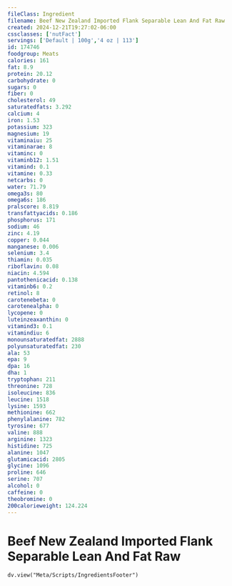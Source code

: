 ```yaml
---
fileClass: Ingredient
filename: Beef New Zealand Imported Flank Separable Lean And Fat Raw
created: 2024-12-21T19:27:02-06:00
cssclasses: ['nutFact']
servings: ['Default | 100g','4 oz | 113']
id: 174746
foodgroup: Meats
calories: 161
fat: 8.9
protein: 20.12
carbohydrate: 0
sugars: 0
fiber: 0
cholesterol: 49
saturatedfats: 3.292
calcium: 4
iron: 1.53
potassium: 323
magnesium: 19
vitaminaiu: 25
vitaminarae: 8
vitaminc: 0
vitaminb12: 1.51
vitamind: 0.1
vitamine: 0.33
netcarbs: 0
water: 71.79
omega3s: 80
omega6s: 186
pralscore: 8.819
transfattyacids: 0.186
phosphorus: 171
sodium: 46
zinc: 4.19
copper: 0.044
manganese: 0.006
selenium: 3.4
thiamin: 0.035
riboflavin: 0.08
niacin: 4.594
pantothenicacid: 0.138
vitaminb6: 0.2
retinol: 8
carotenebeta: 0
carotenealpha: 0
lycopene: 0
luteinzeaxanthin: 0
vitamind3: 0.1
vitamindiu: 6
monounsaturatedfat: 2888
polyunsaturatedfat: 230
ala: 53
epa: 9
dpa: 16
dha: 1
tryptophan: 211
threonine: 728
isoleucine: 836
leucine: 1518
lysine: 1593
methionine: 662
phenylalanine: 782
tyrosine: 677
valine: 888
arginine: 1323
histidine: 725
alanine: 1047
glutamicacid: 2805
glycine: 1096
proline: 646
serine: 707
alcohol: 0
caffeine: 0
theobromine: 0
200calorieweight: 124.224
---
```


# Beef New Zealand Imported Flank Separable Lean And Fat Raw

```dataviewjs
dv.view("Meta/Scripts/IngredientsFooter")
```